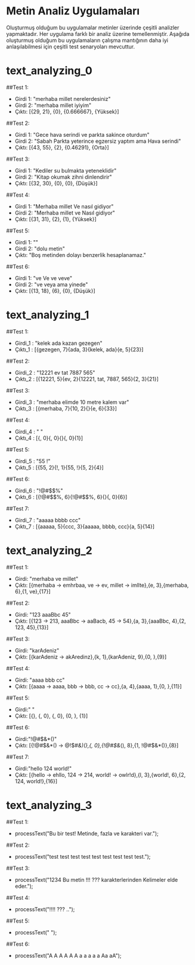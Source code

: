# Metin Analiz Uygulamaları

Oluşturmuş olduğum bu uygulamalar metinler üzerinde çeşitli analizler yapmaktadır. Her uygulama farklı bir analiz üzerine temellenmiştir.
Aşağıda oluşturmuş olduğum bu uygulamaların çalışma mantığının daha iyi anlaşılabilmesi için çeşitli test senaryoları mevcuttur.

# text_analyzing_0

##Test 1:
* Girdi 1: "merhaba millet nerelerdesiniz"
* Girdi 2: "merhaba millet iyiyim"
* Çıktı: [{29, 21}, {0}, {0.666667}, {Yüksek}]

##Test 2:
* Girdi 1: "Gece hava serindi ve parkta sakince oturdum"
* Girdi 2: "Sabah Parkta yeterince egzersiz yaptım ama Hava serindi"
* Çıktı: [{43, 55}, {2}, {0.46291}, {Orta}]

##Test 3:
* Girdi 1: "Kediler su bulmakta yeteneklidir"
* Girdi 2: "Kitap okumak zihni dinlendirir"
* Çıktı: [{32, 30}, {0}, {0}, {Düşük}]

##Test 4:
* Girdi 1: "Merhaba millet Ve nasıl gidiyor"
* Girdi 2: "Merhaba millet ve Nasıl gidiyor"
* Çıktı: [{31, 31}, {2}, {1}, {Yüksek}]

##Test 5:
* Girdi 1: ""
* Girdi 2: "dolu metin"
* Çıktı: "Boş metinden dolayı benzerlik hesaplanamaz."

##Test 6:
* Girdi 1: "ve Ve ve veve"
* Girdi 2: "ve veya ama yinede"
* Çıktı: [{13, 18}, {6}, {0}, {Düşük}]

# text_analyzing_1

##Test 1:
* Girdi_1 : "kelek ada kazan gezegen"                	
* Çıktı_1 : [{gezegen, 7}{ada, 3}{kelek, ada}{e, 5}{23}]

##Test 2:
* Girdi_2 : "12221 ev tat 7887 565" 		
* Çıktı_2 : [{12221, 5}{ev, 2}{12221, tat, 7887, 565}{2, 3}{21}]

##Test 3:
* Girdi_3 : "merhaba elimde 10 metre kalem var" 	
* Çıktı_3 : [{merhaba, 7}{10, 2}{}{e, 6}{33}]

##Test 4:
* Girdi_4 : " " 				
* Çıktı_4 : [{, 0}{, 0}{}{, 0}{1}]

##Test 5:
* Girdi_5 : "55 !" 				
* Çıktı_5 : [{55, 2}{!, 1}{55, !}{5, 2}{4}]

##Test 6:
* Girdi_6 : "!@#$$%" 			
* Çıktı_6 : [{!@#$$%, 6}{!@#$$%, 6}{}{, 0}{6}]

##Test 7:
* Girdi_7 : "aaaaa bbbb ccc" 			
* Çıktı_7 : [{aaaaa, 5}{ccc, 3}{aaaaa, bbbb, ccc}{a, 5}{14}]


# text_analyzing_2
##Test 1:
* Girdi: "merhaba ve millet"
* Çıktı: [{merhaba -> emhrbaa, ve -> ev, millet -> imllte},{e, 3},{merhaba, 6},{1, ve},{17}]

##Test 2:
* Girdi: "123 aaaBbc 45"
* Çıktı: [{123 -> 213, aaaBbc -> aaBacb, 45 -> 54},{a, 3},{aaaBbc, 4},{2, 123, 45},{13}]

##Test 3:
* Girdi: "karAdeniz"
* Çıktı: [{karAdeniz -> akAredinz},{k, 1},{karAdeniz, 9},{0, },{9}]

##Test 4:
* Girdi: "aaaa bbb cc"
* Çıktı: [{aaaa -> aaaa, bbb -> bbb, cc -> cc},{a, 4},{aaaa, 1},{0, },{11}]

##Test 5:
* Girdi:" "
* Çıktı: [{}, {, 0}, {, 0}, {0, }, {1}]

##Test 6:
* Girdi:"!@#$&*()"
* Çıktı: [{!@#$&*() -> @!$#*&)(},{, 0},{!@#$&*(), 8},{1, !@#$&*()},{8}]

##Test 7:
* Girdi:"hello 124 world!"
* Çıktı: [{hello -> ehllo, 124 -> 214, world! -> owlr!d},{l, 3},{world!, 6},{2, 124, world!},{16}]

# text_analyzing_3

##Test 1:
* processText("Bu bir test! Metinde, fazla ve karakteri var.");
  
##Test 2:
* processText("test test test test test test test test test.");
  
##Test 3:
* processText("1234 Bu metin !!! ??? karakterlerinden Kelimeler elde eder.");
  
##Test 4:
* processText("!!!! ??? ..");
  
##Test 5:
* processText(" ");
  
##Test 6:
* processText("A A A A A A a a a a a Aa aA");
